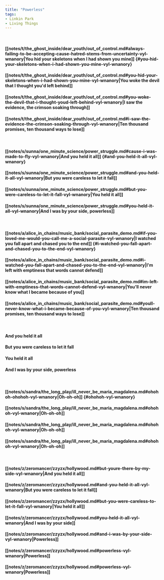 ```yaml
---
title: "Powerless"
tags:
- Linkin Park
- Living Things
---
```

&nbsp;
#### [[notes/t/the_ghost_inside/dear_youth/out_of_control.md#always-failing-to-be-accepting-cause-hatred-stems-from-uncertainty-vyl-wnanory|You hid your skeletons when I had shown you mine]] {#you-hid-your-skeletons-when-i-had-shown-you-mine-vyl-wnanory}
#### [[notes/t/the_ghost_inside/dear_youth/out_of_control.md#you-hid-your-skeletons-when-i-had-shown-you-mine-vyl-wnanory|You woke the devil that I thought you'd left behind]]
#### [[notes/t/the_ghost_inside/dear_youth/out_of_control.md#you-woke-the-devil-that-i-thought-youd-left-behind-vyl-wnanory|I saw the evidence, the crimson soaking through]]
#### [[notes/t/the_ghost_inside/dear_youth/out_of_control.md#i-saw-the-evidence-the-crimson-soaking-through-vyl-wnanory|Ten thousand promises, ten thousand ways to lose]]
&nbsp;
#### [[notes/s/sunna/one_minute_science/power_struggle.md#cause-i-was-made-to-fly-vyl-wnanory|And you held it all]] {#and-you-held-it-all-vyl-wnanory}
#### [[notes/s/sunna/one_minute_science/power_struggle.md#and-you-held-it-all-vyl-wnanory|But you were careless to let it fall]]
#### [[notes/s/sunna/one_minute_science/power_struggle.md#but-you-were-careless-to-let-it-fall-vyl-wnanory|You held it all]]
#### [[notes/s/sunna/one_minute_science/power_struggle.md#you-held-it-all-vyl-wnanory|And I was by your side, powerless]]
&nbsp;
#### [[notes/a/alice_in_chains/music_bank/social_parasite_demo.md#if-you-loved-me-would-you-call-me-a-social-parasite-vyl-wnanory|I watched you fall apart and chased you to the end]] {#i-watched-you-fall-apart-and-chased-you-to-the-end-vyl-wnanory}
#### [[notes/a/alice_in_chains/music_bank/social_parasite_demo.md#i-watched-you-fall-apart-and-chased-you-to-the-end-vyl-wnanory|I'm left with emptiness that words cannot defend]]
#### [[notes/a/alice_in_chains/music_bank/social_parasite_demo.md#im-left-with-emptiness-that-words-cannot-defend-vyl-wnanory|You'll never know what I became because of you]]
#### [[notes/a/alice_in_chains/music_bank/social_parasite_demo.md#youll-never-know-what-i-became-because-of-you-vyl-wnanory|Ten thousand promises, ten thousand ways to lose]]
&nbsp;
#### And you held it all
#### But you were careless to let it fall
#### You held it all
#### And I was by your side, powerless
&nbsp;
#### [[notes/s/sandra/the_long_play/ill_never_be_maria_magdalena.md#ohohoh-ohohoh-vyl-wnanory|Oh-oh-oh]] {#ohohoh-vyl-wnanory}
#### [[notes/s/sandra/the_long_play/ill_never_be_maria_magdalena.md#ohohoh-vyl-wnanory|Oh-oh-oh]]
#### [[notes/s/sandra/the_long_play/ill_never_be_maria_magdalena.md#ohohoh-vyl-wnanory|Oh-oh-oh]]
#### [[notes/s/sandra/the_long_play/ill_never_be_maria_magdalena.md#ohohoh-vyl-wnanory|Oh-oh-oh]]
&nbsp;
#### [[notes/z/zeromancer/zzyzx/hollywood.md#but-youre-there-by-my-side-vyl-wnanory|And you held it all]]
#### [[notes/z/zeromancer/zzyzx/hollywood.md#and-you-held-it-all-vyl-wnanory|But you were careless to let it fall]]
#### [[notes/z/zeromancer/zzyzx/hollywood.md#but-you-were-careless-to-let-it-fall-vyl-wnanory|You held it all]]
#### [[notes/z/zeromancer/zzyzx/hollywood.md#you-held-it-all-vyl-wnanory|And I was by your side]]
#### [[notes/z/zeromancer/zzyzx/hollywood.md#and-i-was-by-your-side-vyl-wnanory|Powerless]]
#### [[notes/z/zeromancer/zzyzx/hollywood.md#powerless-vyl-wnanory|Powerless]]
#### [[notes/z/zeromancer/zzyzx/hollywood.md#powerless-vyl-wnanory|Powerless]]
